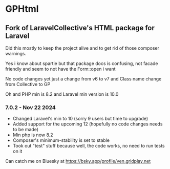 # GPHtml
## Fork of LaravelCollective's HTML package for Laravel

Did this mostly to keep the project alive and to get rid of those composer warnings.

Yes i know about spartie but that package docs is confusing, not facade friendly and seem to not have the Form::open i want

No code changes yet just a change from v6 to v7 and Class name change from Collective to GP

Oh and PHP min is 8.2 and Laravel min version is 10.0

### 7.0.2 - Nov 22 2024
- Changed Laravel's min to 10 (sorry 9 users but time to upgrade)
- Added support for the upcoming 12 (hopefully no code changes needs to be made)
- Min php is now 8.2
- Composer's minimum-stability is set to stable
- Took out "test" stuff because well, the code works, no need to run tests on it

Can catch me on Bluesky at https://bsky.app/profile/ven.gridplay.net
